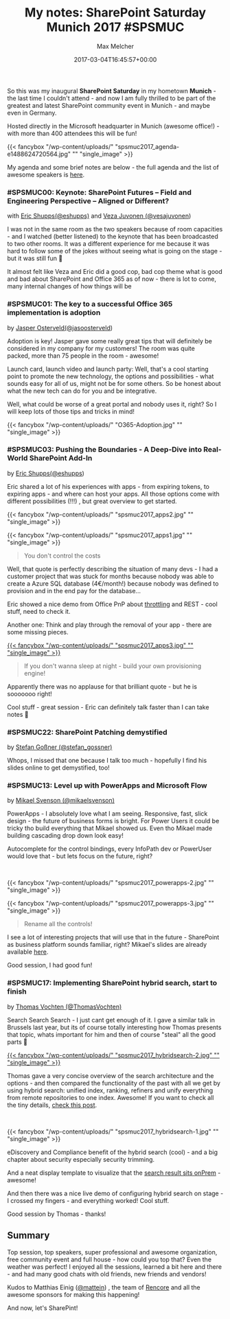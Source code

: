 ﻿---
title: 'My notes: SharePoint Saturday Munich 2017 #SPSMUC'
author: Max Melcher
aliases:
   - "/post/2017-03-04-my-notes-sharepoint-saturday-munich-2017-spsmuc/"
2017: "03"
type: post
date: 2017-03-04T16:45:57+00:00
url: /2017/03/my-notes-sharepoint-saturday-munich-2017-spsmuc/
categories:
  - Community
  - Conference
  - Flow
  - Hybrid
  - Office 365
  - PowerApps
  - SharePoint 2013
  - SharePoint 2016
  - SharePoint Online
  - SharePoint Saturday

---
So this was my inaugural **SharePoint Saturday** in my hometown **Munich** - the last time I couldn't attend - and now I am fully thrilled to be part of the greatest and latest SharePoint community event in Munich - and maybe even in Germany.

Hosted directly in the Microsoft headquarter in Munich (awesome office!) - with more than 400 attendees this will be fun!

{{< fancybox "/wp-content/uploads/" "spsmuc2017_agenda-e1488624720564.jpg" "" "single_image" >}}

My agenda and some brief notes are below - the full agenda and the list of awesome speakers is [here][1].

### #SPSMUC00: Keynote: SharePoint Futures – Field and Engineering Perspective – Aligned or Different?

with [Eric Shupps(@eshupps)][2] and [Veza Juvonen (@vesajuvonen][3])

I was not in the same room as the two speakers because of room capacities - and I watched (better listened) to the keynote that has been broadcasted to two other rooms. It was a different experience for me because it was hard to follow some of the jokes without seeing what is going on the stage - but it was still fun 🙂

It almost felt like Veza and Eric did a good cop, bad cop theme what is good and bad about SharePoint and Office 365 as of now - there is lot to come, many internal changes of how things will be

### <span id="DeltaPlaceHolderPageTitleInTitleArea">#SPSMUC01: The key to a successful Office 365 implementation is adoption </span>

<span id="DeltaPlaceHolderPageTitleInTitleArea">by <a href="https://twitter.com/jasoosterveld">Jasper Osterveld(@jasoosterveld</a>)</span>

Adoption is key! Jasper gave some really great tips that will definitely be considered in my company for my customers! The room was quite packed, more than 75 people in the room - awesome!

Launch card, launch video and launch party: Well, that's a cool starting point to promote the new technology, the options and possibilities - what sounds easy for all of us, might not be for some others. So be honest about what the new tech can do for you and be integrative.

Well, what could be worse of a great portal and nobody uses it, right? So I will keep lots of those tips and tricks in mind!

{{< fancybox "/wp-content/uploads/" "O365-Adoption.jpg" "" "single_image" >}}

### #SPSMUC03: Pushing the Boundaries - A Deep-Dive into Real-World SharePoint Add-In

by [Eric Shupps(@eshupps][2])

Eric shared a lot of his experiences with apps - from expiring tokens, to expiring apps - and where can host your apps. All those options come with different possibilities (!!!) , but great overview to get started.

{{< fancybox "/wp-content/uploads/" "spsmuc2017_apps2.jpg" "" "single_image" >}}

{{< fancybox "/wp-content/uploads/" "spsmuc2017_apps1.jpg" "" "single_image" >}}

> You don't control the costs

Well, that quote is perfectly describing the situation of many devs - I had a customer project that was stuck for months because nobody was able to create a Azure SQL database (4€/month!) because nobody was defined to provision and in the end pay for the database&#8230;

Eric showed a nice demo from Office PnP about [throttling][4] and REST - cool stuff, need to check it.

Another one: Think and play through the removal of your app - there are some missing pieces.

[{{< fancybox "/wp-content/uploads/" "spsmuc2017_apps3.jpg" "" "single_image" >}}][5]

> If you don't wanna sleep at night - build your own provisioning engine!

Apparently there was no applause for that brilliant quote - but he is sooooooo right!

Cool stuff - great session - Eric can definitely talk faster than I can take notes 🙂

### #SPSMUC22: SharePoint Patching demystified

by [Stefan Goßner (@stefan_gossner)][6]

Whops, I missed that one because I talk too much - hopefully I find his slides online to get demystified, too!

### #SPSMUC13: Level up with PowerApps and Microsoft Flow

by [Mikael Svenson (@mikaelsvenson)][7]

PowerApps - I absolutely love what I am seeing. Responsive, fast, slick design - the future of business forms is bright. For Power Users it could be tricky tho build everything that Mikael showed us. Even tho Mikael made building cascading drop down look easy!

Autocomplete for the control bindings, every InfoPath dev or PowerUser would love that - but lets focus on the future, right?

&nbsp;

{{< fancybox "/wp-content/uploads/" "spsmuc2017_powerapps-2.jpg" "" "single_image" >}}

{{< fancybox "/wp-content/uploads/" "spsmuc2017_powerapps-3.jpg" "" "single_image" >}}

> Rename all the controls!

I see a lot of interesting projects that will use that in the future - SharePoint as business platform sounds familiar, right? Mikael's slides are already available [here][8].

Good session, I had good fun!

### #SPSMUC17: Implementing SharePoint hybrid search, start to finish

by [Thomas Vochten (@ThomasVochten)][9]

Search Search Search - I just cant get enough of it. I gave a similar talk in Brussels last year, but its of course totally interesting how Thomas presents that topic, whats important for him and then of course "steal" all the good parts 🙂

[{{< fancybox "/wp-content/uploads/" "spsmuc2017_hybridsearch-2.jpg" "" "single_image" >}}][10]

Thomas gave a very concise overview of the search architecture and the options - and then compared the functionality of the past with all we get by using hybrid search: unified index, ranking, refiners and unify everything from remote repositories to one index. Awesome! If you want to check all the tiny details, [check this post][11].

&nbsp;

{{< fancybox "/wp-content/uploads/" "spsmuc2017_hybridsearch-1.jpg" "" "single_image" >}}

eDiscovery and Compliance benefit of the hybrid search (cool) - and a big chapter about security especially security trimming.

And a neat display template to visualize that the [search result sits onPrem][12] - awesome!

And then there was a nice live demo of configuring hybrid search on stage - I crossed my fingers - and everything worked! Cool stuff.

Good session by Thomas - thanks!

## Summary

Top session, top speakers, super professional and awesome organization, free community event and full house - how could you top that? Even the weather was perfect! I enjoyed all the sessions, learned a bit here and there - and had many good chats with old friends, new friends and vendors!

Kudos to Matthias Einig ([@mattein][13]) , the team of [Rencore][14] and all the awesome sponsors for making this happening!

And now, let's SharePint!

 [1]: http://www.spsevents.org/city/Munich/Munich2017/sessions
 [2]: https://twitter.com/eshupps
 [3]: https://twitter.com/vesajuvonen
 [4]: https://github.com/SharePoint/PnP/tree/master/Samples/Core.Throttling
 [5]: https://melcher.it/wp-content/uploads/spsmuc2017_apps3.jpg
 [6]: https://twitter.com/stefan_gossner
 [7]: https://twitter.com/mikaelsvenson
 [8]: http://pzl.no/2m6RjGy
 [9]: https://twitter.com/thomasvochten
 [10]: https://melcher.it/wp-content/uploads/spsmuc2017_hybridsearch-2.jpg
 [11]: https://melcher.it/2015/11/cloud-hybrid-search-service-first-experiences/
 [12]: https://www.eliostruyf.com/highlight-premises-search-results-hybrid-configuration/
 [13]: https://twitter.com/mattein
 [14]: https://rencore.com/
